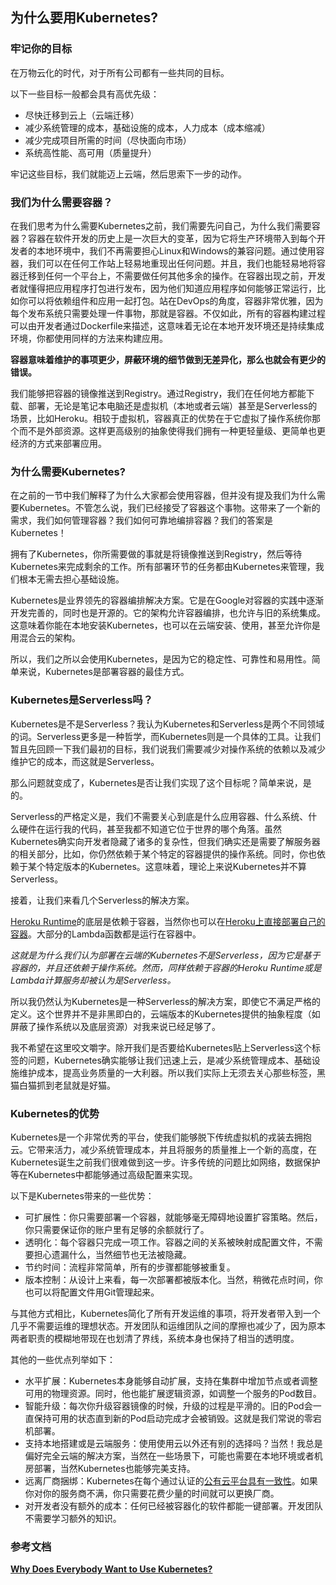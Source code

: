 ## 为什么要用Kubernetes?

### 牢记你的目标

在万物云化的时代，对于所有公司都有一些共同的目标。

以下一些目标一般都会具有高优先级：

- 尽快迁移到云上（云端迁移）
- 减少系统管理的成本，基础设施的成本，人力成本（成本缩减）
- 减少完成项目所需的时间（尽快面向市场）
- 系统高性能、高可用（质量提升）


牢记这些目标，我们就能迈上云端，然后思索下一步的动作。

### 我们为什么需要容器？

在我们思考为什么需要Kubernetes之前，我们需要先问自己，为什么我们需要容器？容器在软件开发的历史上是一次巨大的变革，因为它将生产环境带入到每个开发者的本地环境中，我们不再需要担心Linux和Windows的兼容问题。通过使用容器，我们可以在任何工作站上轻易地重现出任何问题。并且，我们也能轻易地将容器迁移到任何一个平台上，不需要做任何其他多余的操作。在容器出现之前，开发者就懂得把应用程序打包进行发布，因为他们知道应用程序如何能够正常运行，比如你可以将依赖组件和应用一起打包。站在DevOps的角度，容器非常优雅，因为每个发布系统只需要处理一件事物，那就是容器。不仅如此，所有的容器构建过程可以由开发者通过Dockerfile来描述，这意味着无论在本地开发环境还是持续集成环境，你都使用同样的方法来构建应用。

**容器意味着维护的事项更少，屏蔽环境的细节做到无差异化，那么也就会有更少的错误。**

我们能够把容器的镜像推送到Registry。通过Registry，我们在任何地方都能下载、部署，无论是笔记本电脑还是虚拟机（本地或者云端）甚至是Serverless的场景，比如Heroku。相较于虚拟机，容器真正的优势在于它虚拟了操作系统你那个而不是外部资源。这样更高级别的抽象使得我们拥有一种更轻量级、更简单也更经济的方式来部署应用。



### 为什么需要Kubernetes?

在之前的一节中我们解释了为什么大家都会使用容器，但并没有提及我们为什么需要Kubernetes。不管怎么说，我们已经接受了容器这个事物。这带来了一个新的需求，我们如何管理容器？我们如何可靠地编排容器？我们的答案是Kubernetes！

拥有了Kubernetes，你所需要做的事就是将镜像推送到Registry，然后等待Kubernetes来完成剩余的工作。所有部署环节的任务都由Kubernetes来管理，我们根本无需去担心基础设施。

Kubernetes是业界领先的容器编排解决方案。它是在Google对容器的实践中逐渐开发完善的，同时也是开源的。它的架构允许容器编排，也允许与旧的系统集成。这意味着你能在本地安装Kubernetes，也可以在云端安装、使用，甚至允许你是用混合云的架构。

所以，我们之所以会使用Kubernetes，是因为它的稳定性、可靠性和易用性。简单来说，Kubernetes是部署容器的最佳方式。

### Kubernetes是Serverless吗？

Kubernetes是不是Serverless？我认为Kubernetes和Serverless是两个不同领域的词。Serverless更多是一种哲学，而Kubernetes则是一个具体的工具。让我们暂且先回顾一下我们最初的目标，我们说我们需要减少对操作系统的依赖以及减少维护它的成本，而这就是Serverless。

那么问题就变成了，Kubernetes是否让我们实现了这个目标呢？简单来说，是的。

Serverless的严格定义是，我们不需要关心到底是什么应用容器、什么系统、什么硬件在运行我的代码，甚至我都不知道它位于世界的哪个角落。虽然Kubernetes确实向开发者隐藏了诸多的复杂性，但我们确实还是需要了解服务器的相关部分，比如，你仍然依赖于某个特定的容器提供的操作系统。同时，你也依赖于某个特定版本的Kubernetes。这意味着，理论上来说Kubernetes并不算Serverless。

接着，让我们来看几个Serverless的解决方案。

[Heroku Runtime](https://www.heroku.com/platform/runtime)的底层是依赖于容器，当然你也可以在[Heroku上直接部署自己的容器](https://www.heroku.com/deploy-with-docker)。大部分的Lambda函数都是运行在容器中。

*这就是为什么我们认为部署在云端的Kubernetes不是Serverless，因为它是基于容器的，并且还依赖于操作系统。然而，同样依赖于容器的Heroku Runtime或是Lambda计算服务却被认为是Serverless。*

所以我仍然认为Kubernetes是一种Serverless的解决方案，即使它不满足严格的定义。这个世界并不是非黑即白的，云端版本的Kubernetes提供的抽象程度（如屏蔽了操作系统以及底层资源）对我来说已经足够了。

我不希望在这里咬文嚼字。除开我们是否要给Kubernetes贴上Serverless这个标签的问题，Kubernetes确实能够让我们迅速上云，是减少系统管理成本、基础设施维护成本，提高业务质量的一大利器。所以我们实际上无须去关心那些标签，黑猫白猫抓到老鼠就是好猫。

### Kubernetes的优势

Kubernetes是一个非常优秀的平台，使我们能够脱下传统虚拟机的戎装去拥抱云。它带来活力，减少系统管理成本，并且将服务的质量推上一个新的高度，在Kubernetes诞生之前我们很难做到这一步。许多传统的问题比如网络，数据保护等在Kubernetes中都能够通过高级配置来实现。

以下是Kubernetes带来的一些优势：

- 可扩展性：你只需要部署一个容器，就能够毫无障碍地设置扩容策略。然后，你只需要保证你的账户里有足够的余额就行了。
- 透明化：每个容器只完成一项工作。容器之间的关系被映射成配置文件，不需要担心遗漏什么，当然细节也无法被隐藏。
- 节约时间：流程非常简单，所有的步骤都能够被重复。
- 版本控制：从设计上来看，每一次部署都被版本化。当然，稍微花点时间，你也可以将配置文件用Git管理起来。


与其他方式相比，Kubernetes简化了所有开发运维的事项，将开发者带入到一个几乎不需要运维的理想状态。开发团队和运维团队之间的摩擦也减少了，因为原本两者职责的模糊地带现在也划清了界线，系统本身也保持了相当的透明度。

其他的一些优点列举如下：

- 水平扩展：Kubernetes本身能够自动扩展，支持在集群中增加节点或者调整可用的物理资源。同时，他也能扩展逻辑资源，如调整一个服务的Pod数目。
- 智能升级：每次你升级容器镜像的时候，升级的过程是平滑的。旧的Pod会一直保持可用的状态直到新的Pod启动完成才会被销毁。这就是我们常说的零宕机部署。
- 支持本地搭建或是云端服务：使用使用云以外还有别的选择吗？当然！我总是偏好完全云端的解决方案，当然在一些场景下，可能也需要在本地环境或者机房部署，当然Kubernetes也能够完美支持。
- 远离厂商捆绑：Kubernetes在每个通过认证的[公有云平台具有一致性](https://www.cncf.io/certification/kcsp/)。如果你对你的服务商不满，你只需要花费少量的时间就可以更换厂商。
- 对开发者没有额外的成本：任何已经被容器化的软件都能一键部署。开发团队不需要学习额外的知识。

### 参考文档

**[Why Does Everybody Want to Use Kubernetes?](https://medium.com/better-programming/why-kubernetes-bbb7d66fccf5)**

